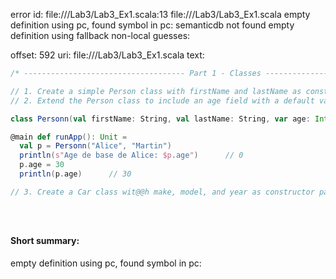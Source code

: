 error id: file://<WORKSPACE>/Lab3/Lab3_Ex1.scala:13
file://<WORKSPACE>/Lab3/Lab3_Ex1.scala
empty definition using pc, found symbol in pc: 
semanticdb not found
empty definition using fallback
non-local guesses:

offset: 592
uri: file://<WORKSPACE>/Lab3/Lab3_Ex1.scala
text:
```scala
/* ------------------------------------ Part 1 - Classes ------------------------------------ */

// 1. Create a simple Person class with firstName and lastName as constructor parameters.
// 2. Extend the Person class to include an age field with a default value of 0. Make sure the field can be modified after instantiation.

class Personn(val firstName: String, val lastName: String, var age: Int = 0)

@main def runApp(): Unit =
  val p = Personn("Alice", "Martin")
  println(s"Age de base de Alice: $p.age")      // 0
  p.age = 30
  println(p.age)      // 30

// 3. Create a Car class wit@@h make, model, and year as constructor parameters. Make all fields read-only (vals).





```


#### Short summary: 

empty definition using pc, found symbol in pc: 